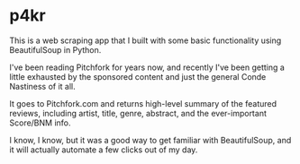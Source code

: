 # p4kr

This is a web scraping app that I built with some basic functionality using BeautifulSoup in Python.

I've been reading Pitchfork for years now, and recently I've been getting a little exhausted by the sponsored content and just the general Conde Nastiness of it all.

It goes to Pitchfork.com and returns high-level summary of the featured reviews, including artist, title, genre, abstract, and the ever-important Score/BNM info.

I know, I know, but it was a good way to get familiar with BeautifulSoup, and it will actually automate a few clicks out of my day.
